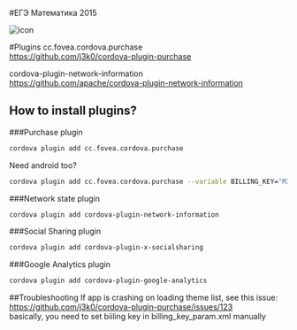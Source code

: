 #ЕГЭ Математика 2015

![icon](https://cloud.githubusercontent.com/assets/5472900/11669155/3dd0cf68-9e0c-11e5-942f-cbe95fb8b192.png)

#Plugins
cc.fovea.cordova.purchase<br>
https://github.com/j3k0/cordova-plugin-purchase

cordova-plugin-network-information<br>
https://github.com/apache/cordova-plugin-network-information

## How to install plugins?

###Purchase plugin

```sh
cordova plugin add cc.fovea.cordova.purchase
```

Need android too?

```sh
cordova plugin add cc.fovea.cordova.purchase --variable BILLING_KEY="MIIB...AQAB"
```

###Network state plugin
```sh
cordova plugin add cordova-plugin-network-information
```

###Social Sharing plugin
```sh
cordova plugin add cordova-plugin-x-socialsharing
```

###Google Analytics plugin
```sh
cordova plugin add cordova-plugin-google-analytics
```

##Troubleshooting
If app is crashing on loading theme list, see this issue:<br>
https://github.com/j3k0/cordova-plugin-purchase/issues/123  <br>
basically, you need to set biiling key in billing_key_param.xml manually
